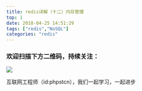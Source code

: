 ```yaml
---
title: redis详解（十二）内存管理
top: 1
date: 2018-04-25 14:51:29
tags: ["redis","NoSQL"]
categories: "redis"
---
```



### 欢迎扫描下方二维码，持续关注：
![](https://ww1.sinaimg.cn/large/a616b9a4gy1g4xzv954a4j20760763yo.jpg)

互联网工程师（id:phpstcn），我们一起学习，一起进步
